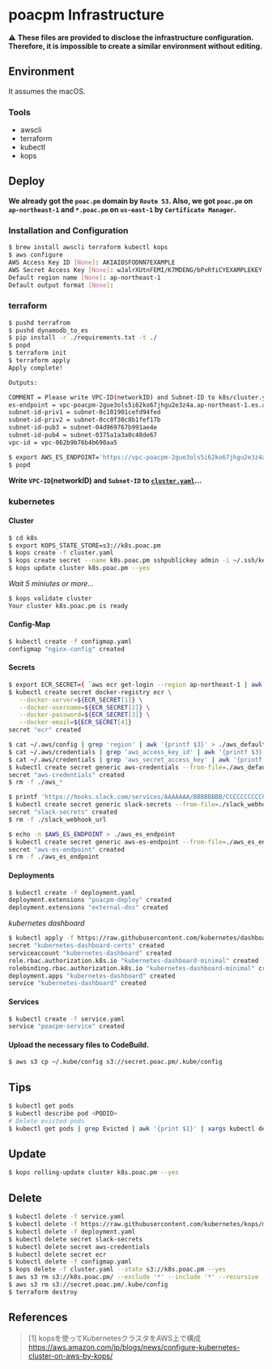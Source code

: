 # poacpm Infrastructure

:warning:
**These files are provided to disclose the infrastructure configuration.
Therefore, it is impossible to create a similar environment without editing.**

## Environment
It assumes the macOS.
### Tools
* awscli
* terraform
* kubectl
* kops

## Deploy
**We already got the `poac.pm` domain by `Route 53`.
Also, we got `poac.pm` on `ap-northeast-1` and `*.poac.pm` on `us-east-1` by `Certificate Manager`.**

### Installation and Configuration
```bash
$ brew install awscli terraform kubectl kops
$ aws configure
AWS Access Key ID [None]: AKIAIOSFODNN7EXAMPLE
AWS Secret Access Key [None]: wJalrXUtnFEMI/K7MDENG/bPxRfiCYEXAMPLEKEY
Default region name [None]: ap-northeast-1
Default output format [None]:
```

### terraform
```bash
$ pushd terrafrom
$ pushd dynamodb_to_es
$ pip install -r ./requirements.txt -t ./
$ popd
$ terraform init
$ terraform apply
Apply complete!

Outputs:

COMMENT = Please write VPC-ID(networkID) and Subnet-ID to k8s/cluster.yaml
es-endpoint = vpc-poacpm-2gue3ols5i62ko67jhgu2e3z4a.ap-northeast-1.es.amazonaws.com
subnet-id-priv1 = subnet-0c101901cefd94fed
subnet-id-priv2 = subnet-0cc0f30c8b1fef17b
subnet-id-pub3 = subnet-04d969767b991ae4e
subnet-id-pub4 = subnet-0375a1a3a0c48de67
vpc-id = vpc-062b9b76b4b690aa5

$ export AWS_ES_ENDPOINT='https://vpc-poacpm-2gue3ols5i62ko67jhgu2e3z4a.ap-northeast-1.es.amazonaws.com'
$ popd
```

**Write `VPC-ID`(networkID) and `Subnet-ID` to [`cluster.yaml`](/k8s/cluster.yaml)...**
### kubernetes
#### Cluster
```bash
$ cd k8s
$ export KOPS_STATE_STORE=s3://k8s.poac.pm
$ kops create -f cluster.yaml
$ kops create secret --name k8s.poac.pm sshpublickey admin -i ~/.ssh/keys/pub/poacpm.pub
$ kops update cluster k8s.poac.pm --yes
```

*Wait 5 miniutes or more...*
```bash
$ kops validate cluster
Your cluster k8s.poac.pm is ready
```

#### Config-Map
```bash
$ kubectl create -f configmap.yaml
configmap "nginx-config" created
```

#### Secrets
```bash
$ export ECR_SECRET=( `aws ecr get-login --region ap-northeast-1 | awk '{print $9,$4,$6,$8}'` )
$ kubectl create secret docker-registry ecr \
   --docker-server=${ECR_SECRET[1]} \
   --docker-username=${ECR_SECRET[2]} \
   --docker-password=${ECR_SECRET[3]} \
   --docker-email=${ECR_SECRET[4]}
secret "ecr" created
```
```bash
$ cat ~/.aws/config | grep 'region' | awk '{printf $3}' > ./aws_default_region
$ cat ~/.aws/credentials | grep 'aws_access_key_id' | awk '{printf $3}' > ./aws_access_key_id
$ cat ~/.aws/credentials | grep 'aws_secret_access_key' | awk '{printf $3}' > ./aws_secret_access_key
$ kubectl create secret generic aws-credentials --from-file=./aws_default_region --from-file=./aws_access_key_id --from-file=./aws_secret_access_key
secret "aws-credentials" created
$ rm -f ./aws_*
```
```bash
$ printf 'https://hooks.slack.com/services/AAAAAAA/BBBBBBBB/CCCCCCCCCCCCCCCCCCCC' > ./slack_webhook_url
$ kubectl create secret generic slack-secrets --from-file=./slack_webhook_url
secret "slack-secrets" created
$ rm -f ./slack_webhook_url
```
```bash
$ echo -n $AWS_ES_ENDPOINT > ./aws_es_endpoint
$ kubectl create secret generic aws-es-endpoint --from-file=./aws_es_endpoint
secret "aws-es-endpoint" created
$ rm -f ./aws_es_endpoint
```

#### Deployments
```bash
$ kubectl create -f deployment.yaml
deployment.extensions "poacpm-deploy" created
deployment.extensions "external-dns" created
```

*kubernetes dashboard*
```bash
$ kubectl apply -f https://raw.githubusercontent.com/kubernetes/dashboard/master/src/deploy/recommended/kubernetes-dashboard.yaml
secret "kubernetes-dashboard-certs" created
serviceaccount "kubernetes-dashboard" created
role.rbac.authorization.k8s.io "kubernetes-dashboard-minimal" created
rolebinding.rbac.authorization.k8s.io "kubernetes-dashboard-minimal" created
deployment.apps "kubernetes-dashboard" created
service "kubernetes-dashboard" created
```

#### Services
```bash
$ kubectl create -f service.yaml
service "poacpm-service" created
```

#### Upload the necessary files to CodeBuild.
```bash
$ aws s3 cp ~/.kube/config s3://secret.poac.pm/.kube/config
```


## Tips
```bash
$ kubectl get pods
$ kubectl describe pod <PODID>
# Delete evicted pods
$ kubectl get pods | grep Evicted | awk '{print $1}' | xargs kubectl delete pod
```


## Update
```bash
$ kops rolling-update cluster k8s.poac.pm --yes
```

## Delete
```bash
$ kubectl delete -f service.yaml
$ kubectl delete -f https://raw.githubusercontent.com/kubernetes/kops/master/addons/kubernetes-dashboard/v1.8.1.yaml
$ kubectl delete -f deployment.yaml
$ kubectl delete secret slack-secrets
$ kubectl delete secret aws-credentials
$ kubectl delete secret ecr
$ kubectl delete -f configmap.yaml
$ kops delete -f cluster.yaml --state s3://k8s.poac.pm --yes
$ aws s3 rm s3://k8s.poac.pm/ --exclude '*' --include '*' --recursive
$ aws s3 rm s3://secret.poac.pm/.kube/config
$ terraform destroy
```


## References
> [1] kopsを使ってKubernetesクラスタをAWS上で構成
https://aws.amazon.com/jp/blogs/news/configure-kubernetes-cluster-on-aws-by-kops/
